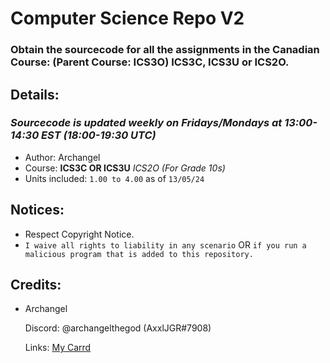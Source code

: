 # Computer Science Repo V2
### Obtain the sourcecode for all the assignments in the Canadian Course: (Parent Course: ICS3O) ICS3C, ICS3U or ICS2O.

## Details:
### *Sourcecode is updated weekly on Fridays/Mondays at 13:00-14:30 EST (18:00-19:30 UTC)*
- Author: Archangel
- Course: **ICS3C OR ICS3U** _ICS2O (For Grade 10s)_
- Units included: ``1.00 to 4.00`` as of ``13/05/24``

## Notices:
- Respect Copyright Notice.
- ``I waive all rights to liability in any scenario`` OR ``if you run a malicious program that is added to this repository.``

## Credits:
- Archangel
  
  Discord: @archangelthegod (AxxlJGR#7908)

  Links: [My Carrd](https://archangelthegod.carrd.co)
